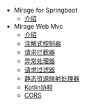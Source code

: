 * Mirage for Springboot
  * [介绍](mirage-springboot/介绍.md)
* Mirage Web Mvc
  * [介绍](mirage-web-mvc/介绍.md)
  * [注解式控制器](mirage-web-mvc/注解式控制器.md)
  * [请求拦截器](mirage-web-mvc/请求拦截器.md)
  * [异常处理器](mirage-web-mvc/异常处理器.md)
  * [请求过滤器](mirage-web-mvc/请求过滤器.md)
  * [静态资源映射处理器](mirage-web-mvc/静态资源映射处理器.md)
  * [Kotlin协程](mirage-web-mvc/Kotlin协程.md)
  * [CORS](mirage-web-mvc/CORS.md)

